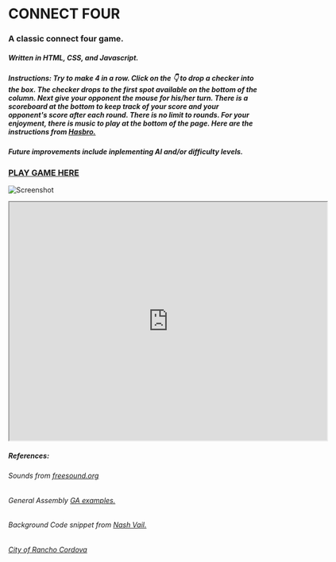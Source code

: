 # CONNECT FOUR
### A classic connect four game.  
##### Written in HTML, CSS, and Javascript. 
##### Instructions: Try to make 4 in a row.  Click on the &#128071; to drop a checker into the box.  The checker drops to the first spot available on the bottom of the column.  Next give your opponent the mouse for his/her turn.  There is a scoreboard at the bottom to keep track of your score and your opponent's score after each round.  There is no limit to rounds.  For your enjoyment, there is music to play at the bottom of the page.  Here are the instructions from [Hasbro.](https://www.hasbro.com/common/documents/dad2614d1c4311ddbd0b0800200c9a66/1EF6874419B9F36910222EB9858E8CB8.pdf)
##### Future improvements include inplementing AI and/or difficulty levels. 
### [PLAY GAME HERE](https://connectcuatro.netlify.app/)
![Screenshot](https://i.imgur.com/JTx3wqL.jpg)

<iframe src="https://drive.google.com/file/d/1nqoUno40eZ2K0EDCGrVRzt47jf1627Fn/preview" width="640" height="480"></iframe>







##### References:
###### Sounds from [freesound.org](freesound.org)
###### General Assembly [GA examples.](https://www.googleadservices.com/pagead/aclk?sa=L&ai=DChcSEwj2r6XOtZb3AhUQwsIEHZGZDdQYABABGgJwdg&ae=2&ohost=www.google.com&cid=CAESa-D2yXziB46OSoUwCHKPBbzsRmdWJJmvSD3EdwXgNI0vnMC4-gXSmFimjUl3XcxfyBfVRX0RlzcR6hdYeP_LFq-hrasNTgMpgYHO1G-wU3ddyIWW-JZk9lTDYwewA7HsgP8Qp5nxomIr_5by&sig=AOD64_2vBw8CsfxrXyd1OHDMYehfcs8V9Q&q&adurl&ved=2ahUKEwiQ3ZbOtZb3AhUUEEQIHZKdBBkQ0Qx6BAgEEAE)
###### Background Code snippet from [Nash Vail.](https://codepen.io/nashvail/pen/wpGgXO)
###### [City of Rancho Cordova](https://www.cityofranchocordova.org/)